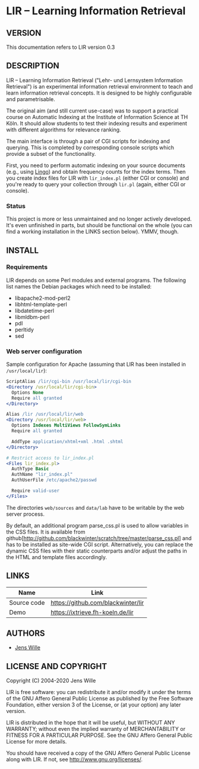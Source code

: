 # LIR – Learning Information Retrieval

## VERSION

This documentation refers to LIR version 0.3


## DESCRIPTION

LIR – Learning Information Retrieval ("Lehr- und Lernsystem Information Retrieval") is an experimental information retrieval environment to teach and learn information retrieval concepts. It is designed to be highly configurable and parametrisable.

The original aim (and still current use-case) was to support a practical course on Automatic Indexing at the Institute of Information Science at TH Köln. It should allow students to test their indexing results and experiment with different algorithms for relevance ranking.

The main interface is through a pair of CGI scripts for indexing and querying. This is completed by corresponding console scripts which provide a subset of the functionality.

First, you need to perform automatic indexing on your source documents (e.g., using [Lingo](https://lex-lingo.de)) and obtain frequency counts for the index terms. Then you create index files for LIR with `lir_index.pl` (either CGI or console) and you're ready to query your collection through `lir.pl` (again, either CGI or console).

### Status

This project is more or less unmaintained and no longer actively developed. It's even unfinished in parts, but should be functional on the whole (you can find a working installation in the LINKS section below). YMMV, though.


## INSTALL

### Requirements

LIR depends on some Perl modules and external programs. The following list names the Debian packages which need to be installed:

* libapache2-mod-perl2
* libhtml-template-perl
* libdatetime-perl
* libmldbm-perl
* pdl
* perltidy
* sed

### Web server configuration

Sample configuration for Apache (assuming that LIR has been installed in `/usr/local/lir`):

```apache
ScriptAlias /lir/cgi-bin /usr/local/lir/cgi-bin
<Directory /usr/local/lir/cgi-bin>
  Options None
  Require all granted
</Directory>

Alias /lir /usr/local/lir/web
<Directory /usr/local/lir/web>
  Options Indexes MultiViews FollowSymLinks
  Require all granted

  AddType application/xhtml+xml .html .shtml
</Directory>

# Restrict access to lir_index.pl
<Files lir_index.pl>
  AuthType Basic
  AuthName "lir_index.pl"
  AuthUserFile /etc/apache2/passwd

  Require valid-user
</Files>
```

The directories `web/sources` and `data/lab` have to be writable by the web server process.

By default, an additional program parse_css.pl is used to allow variables in the CSS files. It is available from github[http://github.com/blackwinter/scratch/tree/master/parse_css.pl] and has to be installed as site-wide CGI script. Alternatively, you can replace the dynamic CSS files with their static counterparts and/or adjust the paths in the HTML and template files accordingly.

## LINKS

Name        | Link
------------|-----------------------------------
Source code | https://github.com/blackwinter/lir
Demo        | https://ixtrieve.fh-koeln.de/lir


## AUTHORS

* [Jens Wille](mailto:jens.wille@gmail.com)


## LICENSE AND COPYRIGHT

Copyright (C) 2004-2020 Jens Wille

LIR is free software: you can redistribute it and/or modify it under the terms of the GNU Affero General Public License as published by the Free Software Foundation, either version 3 of the License, or (at your option) any later version.

LIR is distributed in the hope that it will be useful, but WITHOUT ANY WARRANTY; without even the implied warranty of MERCHANTABILITY or FITNESS FOR A PARTICULAR PURPOSE. See the GNU Affero General Public License for more details.

You should have received a copy of the GNU Affero General Public License along with LIR. If not, see http://www.gnu.org/licenses/.
